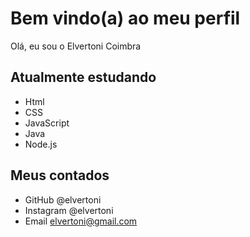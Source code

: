 # Bem vindo(a) ao meu perfil

Olá, eu sou o Elvertoni Coimbra

## Atualmente estudando
- Html
- CSS
- JavaScript
- Java
- Node.js

## Meus contados
- GitHub @elvertoni
- Instagram @elvertoni
- Email elvertoni@gmail.com
